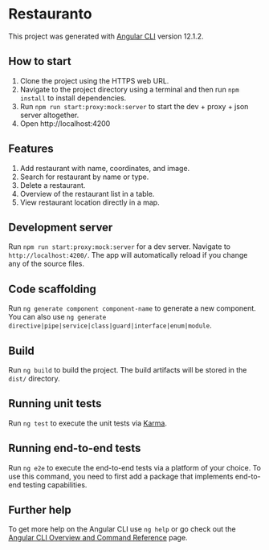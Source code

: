 # Restauranto

This project was generated with [Angular CLI](https://github.com/angular/angular-cli) version 12.1.2.

## How to start
1. Clone the project using the HTTPS web URL.
2. Navigate to the project directory using a terminal and then run `npm install` to install dependencies.
3. Run `npm run start:proxy:mock:server` to start the dev + proxy + json server altogether.
4. Open http://localhost:4200

## Features
1. Add restaurant with name, coordinates, and image.
2. Search for restaurant by name or type.
3. Delete a restaurant.
4. Overview of the restaurant list in a table.
5. View restaurant location directly in a map.

## Development server

Run `npm run start:proxy:mock:server` for a dev server. Navigate to `http://localhost:4200/`. The app will automatically reload if you change any of the source files.

## Code scaffolding

Run `ng generate component component-name` to generate a new component. You can also use `ng generate directive|pipe|service|class|guard|interface|enum|module`.

## Build

Run `ng build` to build the project. The build artifacts will be stored in the `dist/` directory.

## Running unit tests

Run `ng test` to execute the unit tests via [Karma](https://karma-runner.github.io).

## Running end-to-end tests

Run `ng e2e` to execute the end-to-end tests via a platform of your choice. To use this command, you need to first add a package that implements end-to-end testing capabilities.

## Further help

To get more help on the Angular CLI use `ng help` or go check out the [Angular CLI Overview and Command Reference](https://angular.io/cli) page.

